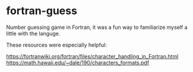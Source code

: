 # fortran-guess
Number guessing game in Fortran, it was a fun way to familiarize myself a little with the languge.

These resources were especially helpful: 

https://fortranwiki.org/fortran/files/character_handling_in_Fortran.html 
https://math.hawaii.edu/~dale/190/characters_formats.pdf
